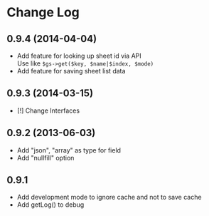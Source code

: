
# Change Log

## 0.9.4 (2014-04-04)

- Add feature for looking up sheet id via API  
  Use like `$gs->get($key, $name|$index, $mode)`
- Add feature for saving sheet list data

## 0.9.3 (2014-03-15)

- [!] Change Interfaces

## 0.9.2 (2013-06-03)

- Add "json", "array" as type for field
- Add "nullfill" option

## 0.9.1

- Add development mode to ignore cache and not to save cache
- Add getLog() to debug
